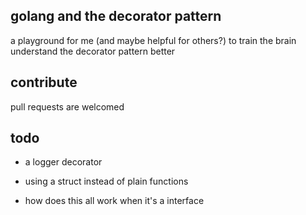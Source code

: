 ## golang and the decorator pattern

a playground for me (and maybe helpful for others?) to train the brain understand the decorator pattern better

## contribute

pull requests are welcomed 

## todo

- a logger decorator

- using a struct instead of plain functions
- how does this all work when it's a interface

